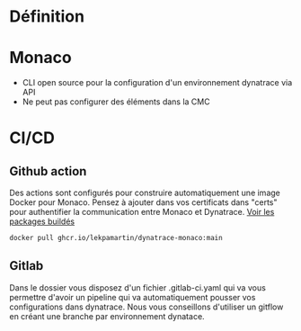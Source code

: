 # Définition 



# Monaco
- CLI open source pour la configuration d'un environnement dynatrace via API
- Ne peut pas configurer des éléments dans la CMC

# CI/CD

## Github action 
Des actions sont configurés pour construire automatiquement une image Docker pour Monaco. Pensez à ajouter dans vos certificats dans "certs" pour authentifier la communication entre Monaco et Dynatrace. [Voir les packages buildés](https://github.com/users/lekpamartin/packages/container/package/dynatrace-monaco)
```bash
docker pull ghcr.io/lekpamartin/dynatrace-monaco:main
```
 

## Gitlab
Dans le dossier vous disposez d'un fichier .gitlab-ci.yaml qui va vous permettre d'avoir un pipeline qui va automatiquement pousser vos configurations dans dynatrace. Nous vous conseillons d'utiliser un gitflow en créant une branche par environnement dynatace. 
